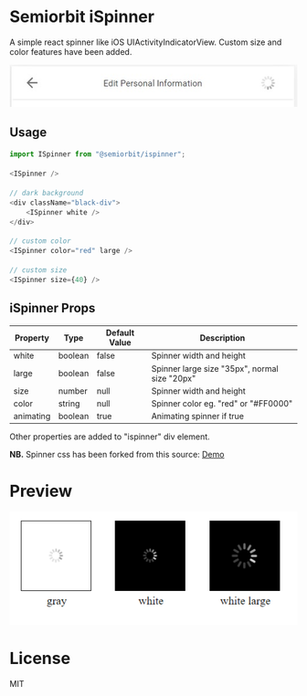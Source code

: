 # Semiorbit iSpinner

A simple react spinner like iOS UIActivityIndicatorView. Custom size and color features have been added.

![iSpinner Preview](https://raw.githubusercontent.com/semiorbit/ispinner/main/preview.jpg)

## Usage

```javascript
import ISpinner from "@semiorbit/ispinner";

<ISpinner />

// dark background
<div className="black-div">
    <ISpinner white />
</div>

// custom color
<ISpinner color="red" large />

// custom size
<ISpinner size={40} />
```

## iSpinner Props

Property   | Type    | Default Value   | Description
-------    | ------  | ---------- | ------------
white      | boolean  | false       | Spinner width and height
large      | boolean  | false       | Spinner large size "35px", normal size "20px"
size      | number  | null       | Spinner width and height
color      | string  | null      | Spinner color eg. "red" or "#FF0000"
animating  | boolean | true       | Animating spinner if true

Other properties are added to "ispinner" div element.

**NB.** Spinner css has been forked from this source: [Demo](https://www.cssscript.com/demo/ios-style-loading-spinner-with-pure-css-ispinner)

# Preview

![iSpinner Preview](https://raw.githubusercontent.com/semiorbit/ispinner/main/preview-ispinner.png)

# License

MIT

